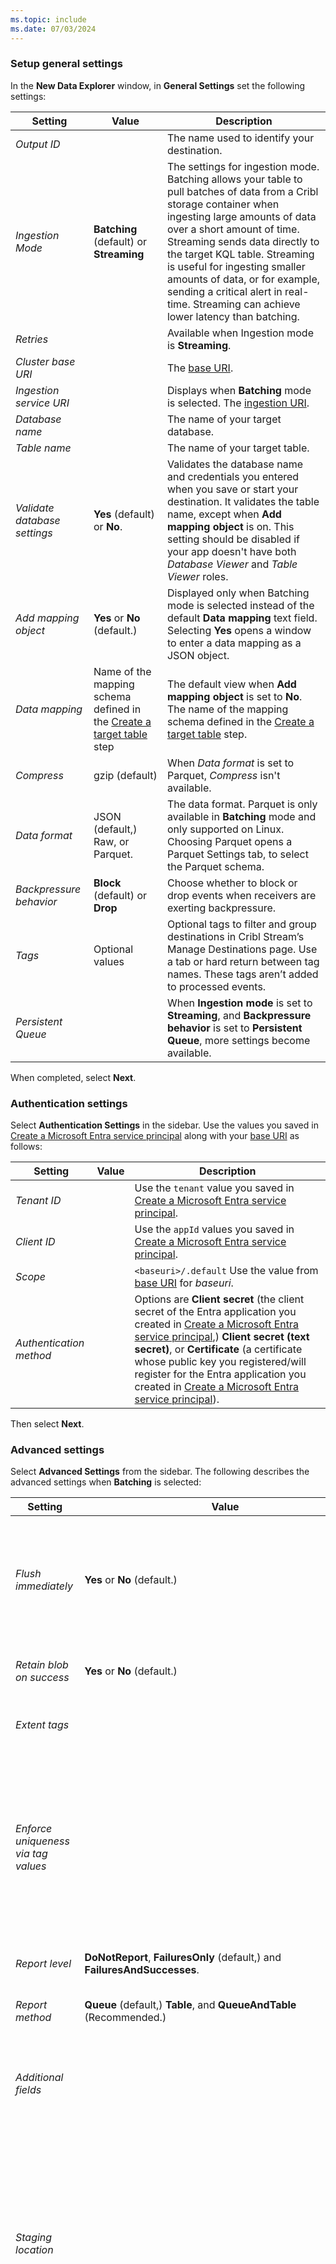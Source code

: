 ```yaml
---
ms.topic: include
ms.date: 07/03/2024
---
```


### Setup general settings

In the **New Data Explorer** window, in **General Settings** set the following settings:

|Setting  |Value| Description  |
|---------|---------|---------|
|*Output ID*| |The name used to identify your destination. |
| *Ingestion Mode* |**Batching** (default) or **Streaming** |The settings for ingestion mode. Batching allows your table to pull batches of data from a Cribl storage container when ingesting large amounts of data over a short amount of time. Streaming sends data directly to the target KQL table. Streaming is useful for ingesting smaller amounts of data, or for example, sending a critical alert in real-time. Streaming can achieve lower latency than batching. |
|*Retries* | |Available when Ingestion mode is **Streaming**.|
| *Cluster base URI* | |The [base URI](#ingestion-uri).|
| *Ingestion service URI*|  |Displays when **Batching** mode is selected. The [ingestion URI](#ingestion-uri). |
| *Database name* | |The name of your target database.|
| *Table name* | |The name of your target table.|
|*Validate database settings*| **Yes** (default) or **No**. |Validates the database name and credentials you entered when you save or start your destination. It validates the table name, except when **Add mapping object** is on. This setting should be disabled if your app doesn't have both *Database Viewer* and *Table Viewer* roles.|
| *Add mapping object* | **Yes** or **No** (default.) |Displayed only when Batching mode is selected instead of the default **Data mapping** text field. Selecting **Yes** opens a window to enter a data mapping as a JSON object. |
| *Data mapping*| Name of the mapping schema defined in the [Create a target table](#create-a-target-table) step | The default view when **Add mapping object** is set to **No**. The name of the mapping schema defined in the [Create a target table](#create-a-target-table) step.|
| *Compress* | gzip (default) | When *Data format* is set to Parquet, *Compress* isn't available. |
| *Data format*| JSON (default,) Raw, or Parquet. | The data format. Parquet is only available in **Batching** mode and only supported on Linux. Choosing Parquet opens a Parquet Settings tab, to select the Parquet schema.|
|*Backpressure behavior*| **Block** (default) or **Drop** | Choose whether to block or drop events when receivers are exerting backpressure.|
|*Tags*|Optional values | Optional tags to filter and group destinations in Cribl Stream’s Manage Destinations page. Use a tab or hard return between tag names. These tags aren’t added to processed events. |
|*Persistent Queue* | | When **Ingestion mode** is set to **Streaming**, and **Backpressure behavior** is set to **Persistent Queue**, more settings become available. |

When completed, select **Next**.

### Authentication settings

Select **Authentication Settings** in the sidebar. Use the values you saved in [Create a Microsoft Entra service principal](#create-a-microsoft-entra-service-principal) along with your [base URI](#ingestion-uri) as follows:

|Setting  |Value| Description  |
|---------|---------|---------|
|*Tenant ID*| |Use the `tenant` value you saved in [Create a Microsoft Entra service principal](#create-a-microsoft-entra-service-principal). |
| *Client ID*| | Use the `appId` values you saved in [Create a Microsoft Entra service principal](#create-a-microsoft-entra-service-principal).  |
|*Scope*| |`<baseuri>/.default` Use the value from [base URI](#ingestion-uri) for *baseuri*. |
|*Authentication method*| |Options are **Client secret** (the client secret of the Entra application you created in [Create a Microsoft Entra service principal](#create-a-microsoft-entra-service-principal),)  **Client secret (text secret)**, or **Certificate** (a certificate whose public key you registered/will register for the Entra application you created in [Create a Microsoft Entra service principal](#create-a-microsoft-entra-service-principal)). |

Then select **Next**.

<!-- I skipped processing settings, are any changes needed?-->

### Advanced settings

Select **Advanced Settings** from the sidebar.  The following describes the advanced settings when **Batching** is selected:

|Setting  |Value| Description  |
|---------|---------|---------|
| *Flush immediately* | **Yes** or **No** (default.) | Set to **Yes** to override data aggregation in Kusto. For more information, see [Best practices for the Kusto Ingest library](../../kusto/api/netfx/kusto-ingest-best-practices.md).|
|*Retain blob on success* | **Yes** or **No** (default.) | Set to **Yes** to retain data blob upon ingestion completion.|
|*Extent tags* | |Set tags to partitioned extents of the target table. |
|*Enforce uniqueness via tag values* | | Select **Add value** to specify an `ingest-by` value list to use to filter incoming extents and discard the extents matching a listed value. For more information, see [Extents (data shards)](../../kusto/management/extents-overview.md)|
|*Report level* | **DoNotReport**, **FailuresOnly** (default,) and **FailuresAndSuccesses**.|The ingestion status reporting level. |
|*Report method* |**Queue** (default,) **Table**, and **QueueAndTable** (Recommended.) |Target for ingestion status reporting. |
|*Additional fields* | |Add more configuration properties, if desired, to send to the ingestion service.|
|*Staging location* | |Local filesystem location in which to buffer files before compressing and moving them to the final destination. Cribl recommends a stable and high-performance location. Defaults to /tmp.|
|*File name suffix expression* | `.${C.env["CRIBL_WORKER_ID"]}.${__format}${__compression === "gzip" ? ".gz" : ""}`(default)|A JavaScript expression enclosed in quotes or backticks used as the output filename suffix.  `format` can be *JSON* or *raw*, and `__compression` can be *none* or *gzip*. A random sequence of six characters is appended to the end of the file names to prevent them from getting overwritten.|
| *Max file size (MB)* |32 MB (default) |The maximum uncompressed output file size that files can reach before they close and are moved to the storage container.|
| *Max file open time (sec)* | 300 seconds (default)|The maximum amount of time, in seconds, to write to a file before it's closed and is moved to the storage container.  |
| *Max file idle time (sec)* | The maximum amount of time, in seconds, to keep inactive files open before they close and are moved to the storage container. The default is  30 seconds. |
| *Max open files* | The maximum number of files to keep open at the same time before the oldest open files are closed and moved to the storage container. The default is 100. |
| *Max concurrent file parts* | The maximum number of file parts to upload at the same time. The default is 1 and the highest is 10. Setting the value to one allows sending one part at a time, sequentially. |
| *Remove empty staging dirs* | Options are **Yes** or **No** (default.) When toggled on (the default,) Cribl Stream deletes empty staging directories after moving files. This prevents the proliferation of orphaned empty directories. When enabled, exposes *Staging cleanup period*.|
| *Staging cleanup period* | The amount in time in seconds until empty directories are deleted when *Remove staging dirs* is enabled. Displays when *Remove empty staging dirs* is set to **Yes**. Default is 300, minimum is 10 seconds, and maximum is 86,400 seconds (every 24 hours.) |
| *Environment* | When empty (default) the configuration is enabled everywhere. If you’re using GitOps, you can specify the Git branch where you want to enable the configuration. |
<!--does this field exist? | *Add output ID* | Options are **On** or **Off**. Set to **On** if you want your destination name appended to staging directory pathnames for organization or troubleshooting between multiple destinations. |
-->
When completed, select **Save**.

### Setup connection configuration

From the *Connection Configuration* window that opens, select **Passthru connection** then **Save**.
The connector starts queueing the data.

### Confirm data ingestion

1. Wait for data to arrive in the  table. To confirm the transfer of data, check the row count:

    ```kusto
    <Tablename> 
    | count
    ```

1. Confirm that there are no failures in the ingestion process:

    ```kusto
    .show ingestion failures
    ```

1. Verify data in your table:

    ```kusto
    <TableName>
    | take 10
    ```

For query examples and guidance, see [Write queries in KQL](/azure/data-explorer/kusto/query/tutorials/learn-common-operators) and [Kusto Query Language documentation](/azure/data-explorer/kusto/query/index).
